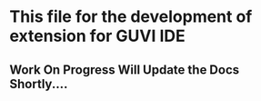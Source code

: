 # This file for the development of extension for GUVI IDE
## Work On Progress Will Update the Docs Shortly....